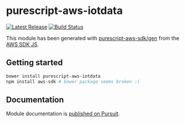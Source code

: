 # purescript-aws-iotdata

[![Latest Release](https://pursuit.purescript.org/packages/purescript-aws-iotdata/badge)](https://pursuit.purescript.org/packages/purescript-aws-iotdata)
[![Build Status](https://app.wercker.com/status/5909b9e96d1080804b17a28f72f87b6b/s/master)](https://app.wercker.com/project/byKey/5909b9e96d1080804b17a28f72f87b6b)

This module has been generated with [purescript-aws-sdk/gen](https://github.com/purescript-aws-sdk/gen) from the [AWS SDK JS](https://github.com/aws/aws-sdk-js).

## Getting started

```sh
bower install purescript-aws-iotdata
npm install aws-sdk # bower package seems broken :(
```

## Documentation

Module documentation is [published on Pursuit](http://pursuit.purescript.org/packages/purescript-aws-iotdata).
